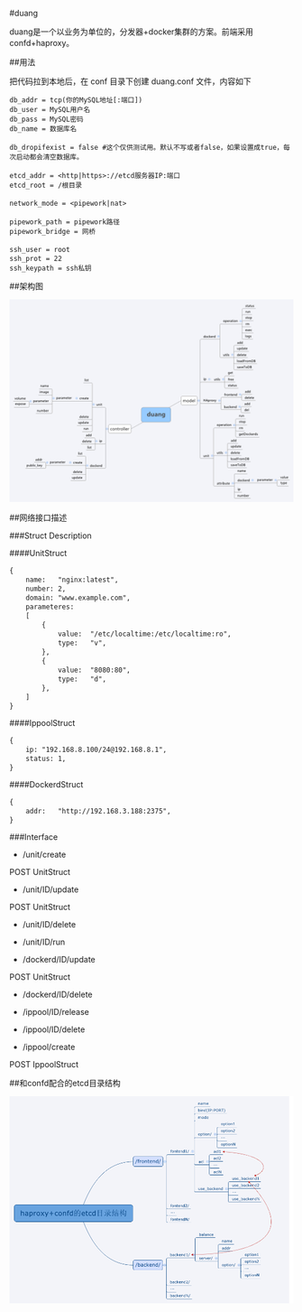 #duang

duang是一个以业务为单位的，分发器+docker集群的方案。前端采用confd+haproxy。

##用法

把代码拉到本地后，在 conf 目录下创建 duang.conf 文件，内容如下

	db_addr = tcp(你的MySQL地址[:端口])
	db_user = MySQL用户名
	db_pass = MySQL密码
	db_name = 数据库名

	db_dropifexist = false #这个仅供测试用。默认不写或者false，如果设置成true，每次启动都会清空数据库。

	etcd_addr = <http|https>://etcd服务器IP:端口
	etcd_root = /根目录

	network_mode = <pipework|nat>

	pipework_path = pipework路径
	pipework_bridge = 网桥

	ssh_user = root
	ssh_prot = 22
	ssh_keypath = ssh私钥

##架构图

![框架图](duang.png "框架图")

##网络接口描述

###Struct Description

####UnitStruct

	{
		name:	"nginx:latest",
		number:	2,
		domain:	"www.example.com",
		parameteres:
		[
			{
				value:	"/etc/localtime:/etc/localtime:ro",
				type:	"v",
			},
			{
				value:	"8080:80",
				type:	"d",
			},
		]
	}

####IppoolStruct

	{
		ip:	"192.168.8.100/24@192.168.8.1",
		status:	1,
	}

####DockerdStruct

	{
		addr:	"http://192.168.3.188:2375",
	}


###Interface

* /unit/create

POST UnitStruct

* /unit/ID/update

POST UnitStruct

* /unit/ID/delete

* /unit/ID/run

* /dockerd/ID/update

POST UnitStruct

* /dockerd/ID/delete

* /ippool/ID/release

* /ippool/ID/delete

* /ippool/create

POST IppoolStruct

##和confd配合的etcd目录结构

![etcd目录结构](etcd_directory_arch.png "etcd目录结构")